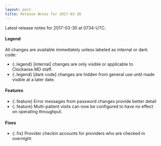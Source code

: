 ```yaml
---
layout: post
title: Release Notes for 2017-03-30
---
```


Latest release notes for 2017-03-30 at 0734-UTC.

<div class='legend' markdown='1'>

#### Legend

All changes are available immediately unless labeled as internal or dark code:

- {:.legend} [internal] changes are only visible or applicable to Clockwise.MD staff.
- {:.legend} [dark code] changes are hidden from general use until made visible at a later date.

</div>

<div class='features' markdown='1'>

#### Features

- {:.feature} Error messages from password changes provide better detail
- {:.feature} Multi-patient visits can now be configured to have no effect on operating throughput.

</div>

<div class='fixes' markdown='1'>

#### Fixes

- {:.fix} Provider checkin accounts for providers who are checked in overnight

</div>
